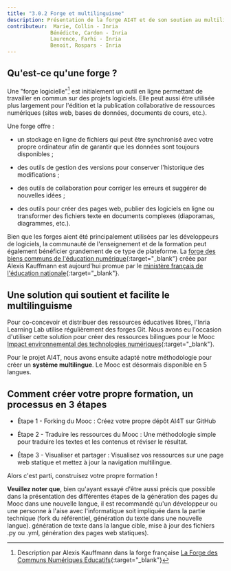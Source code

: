 ```yaml
---
title: "3.0.2 Forge et multilinguisme"
description: Présentation de la forge AI4T et de son soutien au multilinguisme - Un outil en ligne pour travailler ensemble sur des contenus éducatifs.
contributeur:  Marie, Collin - Inria
              Bénédicte, Cardon - Inria
              Laurence, Farhi - Inria
              Benoit, Rospars - Inria
---
```


## Qu'est-ce qu'une forge ?

Une "forge logicielle"[^forgedef] est initialement un outil en ligne permettant de travailler en commun sur des projets logiciels. Elle peut aussi être utilisée plus largement pour l'édition et la publication collaborative de ressources numériques (sites web, bases de données, documents de cours, etc.).

Une forge offre :

- un stockage en ligne de fichiers qui peut être synchronisé avec votre propre ordinateur afin de garantir que les données sont toujours disponibles ;

- des outils de gestion des versions pour conserver l'historique des modifications ;

- des outils de collaboration pour corriger les erreurs et suggérer de nouvelles idées ;

- des outils pour créer des pages web, publier des logiciels en ligne ou transformer des fichiers texte en documents complexes (diaporamas, diagrammes, etc.).

Bien que les forges aient été principalement utilisées par les développeurs de logiciels, la communauté de l'enseignement et de la formation peut également bénéficier grandement de ce type de plateforme. La [forge des biens communs de l'éducation numérique](https://forge.aeif.fr/framaka/que-la-forge-soit-avec-toi#quest-ce-quune-forge-){:target="_blank"} créée par Alexis Kauffmann est aujourd'hui promue par le [ministère français de l'éducation nationale](https://www.education.gouv.fr){:target="_blank"}.

## Une solution qui soutient et facilite le multilinguisme

Pour co-concevoir et distribuer des ressources éducatives libres, l'Inria Learning Lab utilise régulièrement des forges Git. Nous avons eu l'occasion d'utiliser cette solution pour créer des ressources bilingues pour le Mooc [Impact environnemental des technologies numériques](https://learninglab.gitlabpages.inria.fr/mooc-impacts-num/mooc-impacts-num-ressources/en/index.html){:target="_blank"}.

Pour le projet AI4T, nous avons ensuite adapté notre méthodologie pour créer un **système multilingue**. Le Mooc est désormais disponible en 5 langues.

## **Comment créer votre propre formation, un processus en 3 étapes**

- Étape 1 - Forking du Mooc : Créez votre propre dépôt AI4T sur GitHub

- Étape 2 - Traduire les ressources du Mooc : Une méthodologie simple pour traduire les textes et les contenus et réviser le résultat.

- Étape 3 - Visualiser et partager : Visualisez vos ressources sur une page web statique et mettez à jour la navigation multilingue.

Alors c'est parti, construisez votre propre formation !

**Veuillez noter que**, bien qu'ayant essayé d'être aussi précis que possible dans la présentation des différentes étapes de la génération des pages du Mooc dans une nouvelle langue, il est recommandé qu'un développeur ou une personne à l'aise avec l'informatique soit impliquée dans la partie technique (fork du référentiel, génération du texte dans une nouvelle langue).
génération de texte dans la langue cible, mise à jour des fichiers .py ou .yml, génération des pages web statiques).

[^forgedef]: Description par Alexis Kauffmann dans la forge française [La Forge des Communs Numériques Éducatifs](https://forge.aeif.fr/framaka/que-la-forge-soit-avec-toi#quest-ce-quune-forge-){:target="_blank"}
